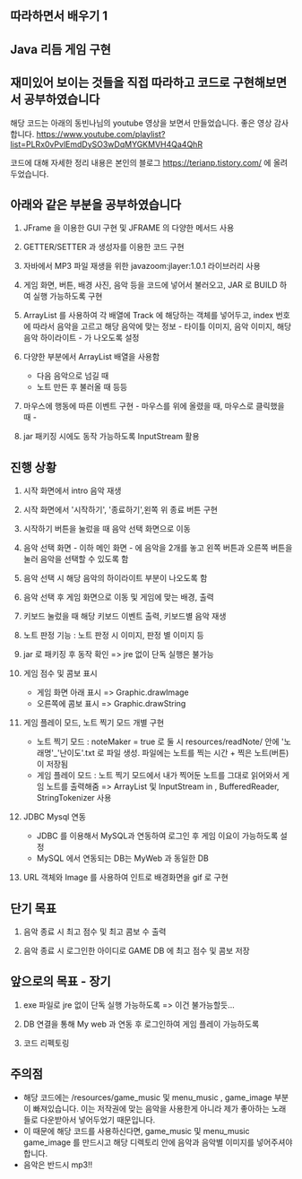 ## 따라하면서 배우기 1
## Java 리듬 게임 구현
## 재미있어 보이는 것들을 직접 따라하고 코드로 구현해보면서 공부하였습니다

해당 코드는 아래의 동빈나님의 youtube 영상을 보면서 만들었습니다. 
좋은 영상 감사합니다.
https://www.youtube.com/playlist?list=PLRx0vPvlEmdDySO3wDqMYGKMVH4Qa4QhR

코드에 대해 자세한 정리 내용은 본인의 블로그 https://terianp.tistory.com/ 에 올려두었습니다.

## 아래와 같은 부분을 공부하였습니다

1. JFrame 을 이용한 GUI 구현 및 JFRAME 의 다양한 메서드 사용

2. GETTER/SETTER 과 생성자를 이용한 코드 구현

3. 자바에서 MP3 파일 재생을 위한 javazoom:jlayer:1.0.1 라이브러리 사용

4. 게임 화면, 버튼, 배경 사진, 음악 등을 코드에 넣어서 불러오고, JAR 로 BUILD 하여 실행 가능하도록 구현

5. ArrayList 를 사용하여 각 배열에 Track 에 해당하는 객체를 넣어두고, index 번호에 따라서 음악을 고르고
   해당 음악에 맞는 정보 - 타이틀 이미지, 음악 이미지, 해당 음악 하이라이트 - 가 나오도록 설정

6. 다양한 부분에서 ArrayList 배열을 사용함
   - 다음 음악으로 넘길 때
   - 노트 만든 후 불러올 때 등등

7. 마우스에 행동에 따른 이벤트 구현 - 마우스를 위에 올렸을 때, 마우스로 클릭했을 때 -

8. jar 패키징 시에도 동작 가능하도록 InputStream 활용

## 진행 상황
1. 시작 화면에서 intro 음악 재생

2. 시작 화면에서 '시작하기', '종료하기',왼쪽 위 종료 버튼 구현

3. 시작하기 버튼을 눌렀을 때 음악 선택 화면으로 이동

4. 음악 선택 화면 - 이하 메인 화면 - 에 음악을 2개를 놓고 왼쪽 버튼과 오른쪽 버튼을 눌러 음악을 선택할 수 있도록 함

5. 음악 선택 시 해당 음악의 하이라이트 부분이 나오도록 함

6. 음악 선택 후 게임 화면으로 이동 및 게임에 맞는 배경, 출력

7. 키보드 눌렀을 때 해당 키보드 이벤트 출력, 키보드별 음악 재생

8. 노트 판정 기능 : 노트 판정 시 이미지, 판정 별 이미지 등

9. jar 로 패키징 후 동작 확인 => jre 없이 단독 실행은 불가능

10. 게임 점수 및 콤보 표시
    - 게임 화면 아래 표시 => Graphic.drawImage
    - 오른쪽에 콤보 표시 => Graphic.drawString                  

11. 게임 플레이 모드, 노트 찍기 모드 개별 구현
    - 노트 찍기 모드 : noteMaker  = true 로 둘 시 resources/readNote/ 안에 '노래명'_'난이도'.txt 로 파일 생성. 파일에는 노트를 찍는 시간 + 찍은 노트(버튼)이 저장됨
    - 게임 플레이 모드 : 노트 찍기 모드에서 내가 찍어둔 노트를 그대로 읽어와서 게임 노트를 출력해줌 => ArrayList 및 InputStream in , BufferedReader, StringTokenizer 사용

12. JDBC Mysql 연동
    - JDBC 를 이용해서 MySQL과 연동하여 로그인 후 게임 이요이 가능하도록 설정
    - MySQL 에서 연동되는 DB는 MyWeb 과 동일한 DB

13. URL 객체와 Image 를 사용하여 인트로 배경화면을 gif 로 구현

## 단기 목표
1. 음악 종료 시 최고 점수 및 최고 콤보 수 출력

2. 음악 종료 시 로그인한 아이디로 GAME DB 에 최고 점수 및 콤보 저장

## 앞으로의 목표 - 장기

1. exe 파일로 jre 없이 단독 실행 가능하도록 => 이건 불가능할듯...

2. DB 연결을 통해 My web 과 연동 후 로그인하여 게임 플레이 가능하도록

3. 코드 리펙토링

## 주의점
- 해당 코드에는 /resources/game_music 및 menu_music , game_image 부분이 빠져있습니다. 이는 저작권에 맞는 음악을 사용한게 아니라 제가 좋아하는 노래들로 다운받아서 넣어두었기 때문입니다.
- 이 때문에 해당 코드를 사용하신다면, game_music 및 menu_music  game_image 를 만드시고 해당 디렉토리 안에 음악과 음악별 이미지를 넣어주셔야 합니다.
- 음악은 반드시 mp3!!